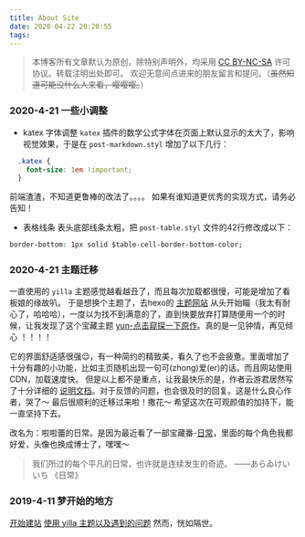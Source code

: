 ```yaml
---
title: About Site
date: 2020-04-22 20:20:55
tags:
---
```


> 本博客所有文章默认为原创，除特别声明外，均采用 [CC BY-NC-SA](https://creativecommons.org/licenses/by-nc-sa/4.0/deed.zh) 许可协议。转载注明出处即可。
欢迎无意间点进来的朋友留言和提问。（~~虽然知道可能没什么人来看，嘤嘤嘤。~~）


### 2020-4-21 一些小调整
- katex 字体调整
`katex` 插件的数学公式字体在页面上默认显示的太大了，影响视觉效果，于是在 `post-markdown.styl` 增加了以下几行：
```css
  .katex {
    font-size: 1em !important;
  }
```
前端渣渣，不知道更鲁棒的改法了。。。。
如果有谁知道更优秀的实现方式，请务必告知！
<p></p>

- 表格线条
表头底部线条太粗，把 `post-table.styl` 文件的42行修改成以下：
```css
border-bottom: 1px solid $table-cell-border-bottom-color;
```


### 2020-4-21 主题迁移
一直使用的 `yilla` 主题感觉越看越丑了，而且每次加载都很慢，可能是增加了看板娘的缘故叭。
于是想换个主题了，去hexo的 [主题网站](https://hexo.io/themes/) 从头开始瞄（我太有耐心了，哈哈哈），一度以为找不到满意的了，直到快要放弃打算随便用一个的时候，让我发现了这个宝藏主题 [yun-点击窥探一下原作](https://www.yunyoujun.cn/)。真的是一见钟情，再见倾心 ！！！！

它的界面舒适感很强😌，有一种简约的精致美，看久了也不会疲惫。里面增加了十分有趣的小功能，比如主页随机出现一句可(zhong)爱(er)的话。而且网站使用CDN，加载速度快。
但是以上都不是重点，让我最快乐的是，作者云游君居然写了十分详细的 [说明文档](https://yun.yunyoujun.cn/)。对于反馈的问题，也会很及时的回复。这是什么良心作者，哭了～
最后很顺利的迁移过来啦！撒花～
希望这次在可观颜值的加持下，能一直坚持下去。

改名为：啦啦蕾的日常。是因为最近看了一部宝藏番-[日常](https://www.bilibili.com/bangumi/media/md844)，里面的每个角色我都好爱，头像也换成博士了，嘿嘿～
> 我们所过的每个平凡的日常，也许就是连续发生的奇迹。 ——あらゐけいいち 《日常》


### 2019-4-11 梦开始的地方
[开始建站](/tool/hexo/)
[使用 yilla 主题以及遇到的问题](/tool/yilia_theme/)
然而，恍如隔世。
